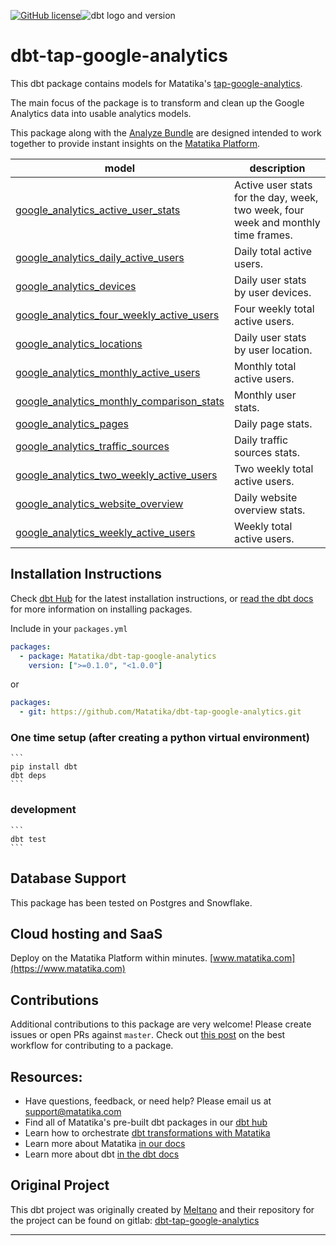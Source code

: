 <a href="https://github.com/Matatika/dbt-tap-google-analytics/blob/master/LICENSE"><img alt="GitHub license" src="https://img.shields.io/github/license/Matatika/dbt-tap-google-analytics"></a>![dbt logo and version](https://img.shields.io/static/v1?logo=dbt&label=dbt-version&message=[%3E=0.20.x;%3C=1.0.0]&color=orange)


# dbt-tap-google-analytics
This dbt package contains models for Matatika's [tap-google-analytics](https://github.com/Matatika/tap-google-analytics).

The main focus of the package is to transform and clean up the Google Analytics data into usable analytics models.

This package along with the [Analyze Bundle](https://github.com/Matatika/analyze-google-analytics) are designed intended to work together to provide instant insights on the [Matatika Platform](https://www.matatika.com).

| **model**              | **description** |
| ---------------------- | ------------------------------------------------------------- |
| [google_analytics_active_user_stats](models/base/google_analytics_active_user_stats.sql) | Active user stats for the day, week, two week, four week and monthly time frames. |
| [google_analytics_daily_active_users](models/base/google_analytics_daily_active_users.sql) | Daily total active users. |
| [google_analytics_devices](models/base/google_analytics_devices.sql) | Daily user stats by user devices. |
| [google_analytics_four_weekly_active_users](models/base/google_analytics_four_weekly_active_users.sql) | Four weekly total active users. |
| [google_analytics_locations](models/base/google_analytics_locations.sql) | Daily user stats by user location. |
| [google_analytics_monthly_active_users](models/base/google_analytics_monthly_active_users.sql) | Monthly total active users. |
| [google_analytics_monthly_comparison_stats](models/base/google_analytics_monthly_comparison_stats.sql) | Monthly user stats. |
| [google_analytics_pages](models/base/google_analytics_pages.sql) | Daily page stats. |
| [google_analytics_traffic_sources](models/base/google_analytics_traffic_sources.sql) | Daily traffic sources stats. |
| [google_analytics_two_weekly_active_users](models/base/google_analytics_two_weekly_active_users.sql) | Two weekly total active users. |
| [google_analytics_website_overview](models/base/google_analytics_website_overview.sql) | Daily website overview stats. |
| [google_analytics_weekly_active_users](models/base/google_analytics_weekly_active_users.sql) | Weekly total active users. |


## Installation Instructions
Check [dbt Hub](https://hub.getdbt.com/) for the latest installation instructions, or [read the dbt docs](https://docs.getdbt.com/docs/package-management) for more information on installing packages.

Include in your `packages.yml`
```yaml
packages:
  - package: Matatika/dbt-tap-google-analytics
    version: [">=0.1.0", "<1.0.0"]
```
or
```yaml
packages:
  - git: https://github.com/Matatika/dbt-tap-google-analytics.git
```

### One time setup (after creating a python virtual environment)

    ```
    pip install dbt
    dbt deps
    ```

### development

    ```
    dbt test
    ```

## Database Support
This package has been tested on Postgres and Snowflake.

## Cloud hosting and SaaS
Deploy on the Matatika Platform within minutes. [www.matatika.com](https://www.matatika.com)

## Contributions

Additional contributions to this package are very welcome! Please create issues
or open PRs against `master`. Check out 
[this post](https://discourse.getdbt.com/t/contributing-to-a-dbt-package/657) 
on the best workflow for contributing to a package.

## Resources:
- Have questions, feedback, or need help? Please email us at support@matatika.com
- Find all of Matatika's pre-built dbt packages in our [dbt hub](https://hub.getdbt.com/Matatika/)
- Learn how to orchestrate [dbt transformations with Matatika](https://www.matatika.com/docs/getting-started/)
- Learn more about Matatika [in our docs](https://www.matatika.com/docs/introduction)
- Learn more about dbt [in the dbt docs](https://docs.getdbt.com/docs/introduction)

## Original Project

This dbt project was originally created by [Meltano](https://meltano.com/) and their repository for the project can be found on gitlab: [dbt-tap-google-analytics](https://gitlab.com/meltano/dbt-tap-google-analytics)

---

